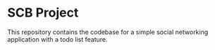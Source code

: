# SCB Project

This repository contains the codebase for a simple social 
networking application with a todo list feature.
